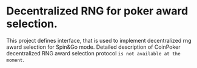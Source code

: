 # Decentralized RNG for poker award selection.

This project defines interface, that is used to implement decentralized rng award selection for Spin&Go mode.
Detailed description of CoinPoker decentralized RNG award selection protocol `is not available at the moment`.
